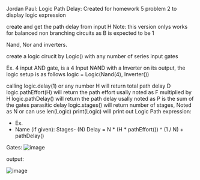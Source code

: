 Jordan Paul:
Logic Path Delay: Created for homework 5 problem 2 to display logic expression

create and get the path delay from input H
Note: this version onlys works for balanced non branching circuits as B is expected to be 1

Nand, Nor and inverters.

create a logic cirucit by Logic() with any number of series input gates

Ex. 4 input AND gate, is a 4 Input NAND with a Inverter on its output, the logic setup is as follows
logic = Logic(Nand(4), Inverter()) 

  calling logic.delay(1) or any number H will return total path delay D
  logic.pathEffort(H) will return the path effort usally noted as F multiplied by H
  logic.pathDelay() will return the path delay usally noted as P is the sum of the gates parasitic delay
  logic.stages() will return number of stages, Noted as N or can use len(Logic)
  print(Logic) will print out Logic Path expression: 
-  Ex.
-  Name (if given):  Stages- (N)   Delay = N * (H * pathEffort()) ^ (1 / N) + pathDelay()

Gates:
![image](https://github.com/jordanpaul98/homeworkProblems/assets/147276895/ca5d6750-bcc1-403f-a0a3-f5fdc09680fa)


output:

![image](https://github.com/jordanpaul98/homeworkProblems/assets/147276895/848034c4-ff66-444a-ab96-7a166580504a)

